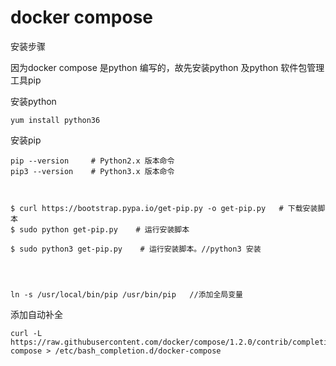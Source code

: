 # docker compose 

安装步骤

因为docker compose 是python 编写的，故先安装python 及python 软件包管理工具pip



安装python

```
yum install python36
```



安装pip

```
pip --version     # Python2.x 版本命令 
pip3 --version    # Python3.x 版本命令



$ curl https://bootstrap.pypa.io/get-pip.py -o get-pip.py   # 下载安装脚本
$ sudo python get-pip.py    # 运行安装脚本

$ sudo python3 get-pip.py    # 运行安装脚本。//python3 安装




ln -s /usr/local/bin/pip /usr/bin/pip   //添加全局变量
```



添加自动补全

```
curl -L https://raw.githubusercontent.com/docker/compose/1.2.0/contrib/completion/bash/docker-compose > /etc/bash_completion.d/docker-compose
```



